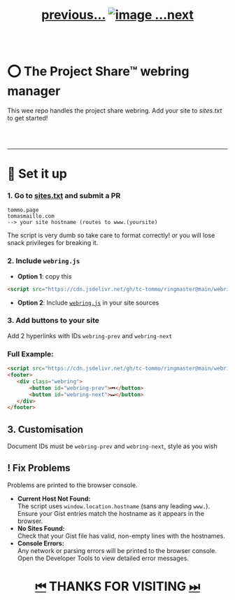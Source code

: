 
<h1 align="center">
  <a href="https://projectshare.comp-soc.com">previous...</a>
  <a href="https://projectshare.comp-soc.com/">
    <img src="https://github.com/user-attachments/assets/66d23bd7-34c0-4b94-943e-ea60534462a0" alt="image" style="max-width: 100%; height: auto;">
  </a>
  <a href="https://tommo.page">...next</a>
</h1>

<br><br>


# ⭕ The Project Share™ webring manager 
This wee repo handles the project share webring. Add your site to *sites.txt* to get started!


<br><br>

----
# 📐 Set it up
### 1. Go to [sites.txt](https://github.com/tc-tommo/ringmaster/edit/main/sites.txt) and submit a PR

```
tommo.page
tomasmaillo.com
--> your site hostname (routes to www.(yoursite) 
```
The script is very dumb so take care to format correctly! or you will lose snack privileges for breaking it.

### 2. Include `webring.js`
   - **Option 1**: copy this
```html
<script src="https://cdn.jsdelivr.net/gh/tc-tommo/ringmaster@main/webring.js"></script>
```
   - **Option 2**: Include [`webring.js`](https://github.com/tc-tommo/ringmaster/blob/main/webring.js) in your site sources

### 3. Add buttons to your site
Add 2 hyperlinks with IDs `webring-prev` and `webring-next`

### Full Example:
 ```html
<script src="https://cdn.jsdelivr.net/gh/tc-tommo/ringmaster@main/webring.js"></script>
<footer>
    <div class="webring">
        <button id="webring-prev">⏮</button>
        <button id="webring-next">⏭</button>
    </div>
</footer>    
 ```

## 3. Customisation
Document IDs must be `webring-prev` and `webring-next`, style as you wish

## ! Fix Problems
Problems are printed to the browser console.
- **Current Host Not Found:**  
  The script uses `window.location.hostname` (sans any leading `www.`). Ensure your Gist entries match the hostname as it appears in the browser.
- **No Sites Found:**  
  Check that your Gist file has valid, non-empty lines with the hostnames.
- **Console Errors:**  
  Any network or parsing errors will be printed to the browser console. Open the Developer Tools to view detailed error messages.



<h1 align="center">
    <a href="https://projectshare.comp-soc.com">⏮</a>    THANKS FOR VISITING    
    <a href="https://tommo.page">⏭</a></h1>
<h1 align="center">





